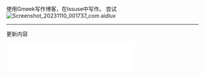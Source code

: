 使用Gmeek写作博客，在Issuse中写作。
尝试
![Screenshot_20231110_001737_com aidlux](https://github.com/FFute/ffute.github.io/assets/8198810/daedbb9d-9c4b-4947-9ca1-50eb123b0c6d)

---
更新内容

<iframe frameborder="0" border="1" marginwidth="0" marginheight="0" width=333 height=77 src="//music.163.com/outchain/player?type=2&id=33166539&auto=1&height=66"> </iframe>